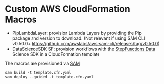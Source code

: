 # Custom AWS CloudFormation Macros

- PipLambdaLayer: provision Lambda Layers by providing the Pip package and
  version to download. (Not relevant if using SAM CLI v0.50.0+ https://github.com/awslabs/aws-sam-cli/releases/tag/v0.50.0)
- DataScienceSDK SF: provision workflows with the [StepFunctions Data Science SDK](https://aws-step-functions-data-science-sdk.readthedocs.io/en/latest/index.html) in a CloudFormation template

The macros are provisioned via [SAM](https://github.com/awslabs/serverless-application-model)
```
sam build -t template.cfn.yaml
sam deploy --guided -t template.cfn.yaml
```
